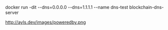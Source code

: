 docker run -dit --dns=0.0.0.0 --dns=1.1.1.1 --name dns-test blockchain-dns-server

http://ayls.dev/images/poweredby.png